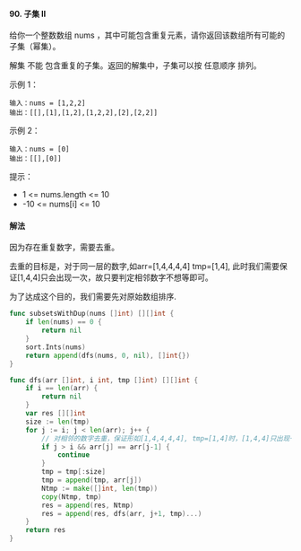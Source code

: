 #### 90. 子集 II

给你一个整数数组 nums ，其中可能包含重复元素，请你返回该数组所有可能的子集（幂集）。

解集 不能 包含重复的子集。返回的解集中，子集可以按 任意顺序 排列。

示例 1：
```
输入：nums = [1,2,2]
输出：[[],[1],[1,2],[1,2,2],[2],[2,2]]
```
示例 2：
```
输入：nums = [0]
输出：[[],[0]]
```
提示：

- 1 <= nums.length <= 10
- -10 <= nums[i] <= 10

#### 解法
因为存在重复数字，需要去重。

去重的目标是，对于同一层的数字,如arr=[1,4,4,4,4] tmp=[1,4], 此时我们需要保证[1,4,4]只会出现一次，故只要判定相邻数字不想等即可。

为了达成这个目的，我们需要先对原始数组排序.

```go
func subsetsWithDup(nums []int) [][]int {
	if len(nums) == 0 {
		return nil
	}
	sort.Ints(nums)
	return append(dfs(nums, 0, nil), []int{})
}

func dfs(arr []int, i int, tmp []int) [][]int {
	if i == len(arr) {
		return nil
	}
	var res [][]int
	size := len(tmp)
	for j := i; j < len(arr); j++ {
		// 对相邻的数字去重，保证形如[1,4,4,4,4], tmp=[1,4]时，[1,4,4]只出现一次
		if j > i && arr[j] == arr[j-1] {
			continue
		}
		tmp = tmp[:size]
		tmp = append(tmp, arr[j])
		Ntmp := make([]int, len(tmp))
		copy(Ntmp, tmp)
		res = append(res, Ntmp)
		res = append(res, dfs(arr, j+1, tmp)...)
	}
	return res
}
```
